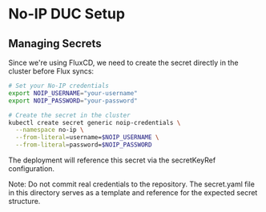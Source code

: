 # No-IP DUC Setup

## Managing Secrets

Since we're using FluxCD, we need to create the secret directly in the cluster before Flux syncs:

```bash
# Set your No-IP credentials
export NOIP_USERNAME="your-username"
export NOIP_PASSWORD="your-password"

# Create the secret in the cluster
kubectl create secret generic noip-credentials \
  --namespace no-ip \
  --from-literal=username=$NOIP_USERNAME \
  --from-literal=password=$NOIP_PASSWORD
```

The deployment will reference this secret via the secretKeyRef configuration.

Note: Do not commit real credentials to the repository. The secret.yaml file in this directory serves as a template and reference for the expected secret structure.
